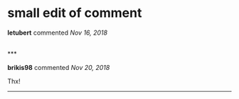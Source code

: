 # small edit of comment

**letubert** commented *Nov 16, 2018*


<br />
***


**brikis98** commented *Nov 20, 2018*

Thx!
***

